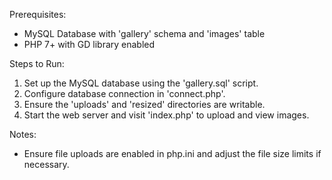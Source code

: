 Prerequisites:
- MySQL Database with 'gallery' schema and 'images' table
- PHP 7+ with GD library enabled

Steps to Run:
1. Set up the MySQL database using the 'gallery.sql' script.
2. Configure database connection in 'connect.php'.
3. Ensure the 'uploads' and 'resized' directories are writable.
4. Start the web server and visit 'index.php' to upload and view images.

Notes:
- Ensure file uploads are enabled in php.ini and adjust the file size limits if necessary.
